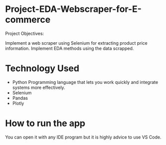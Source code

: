 # Project-EDA-Webscraper-for-E-commerce
Project Objectives:

Implement a web scraper using Selenium for extracting product price information.
Implement EDA methods using the data scrapped.

# Technology Used
* Python Programming language that lets you work quickly and integrate systems more effectively.
* Selenium
* Pandas
* Plotly

# How to run the app

You can open it with any IDE program but it is highly advice to use VS Code.
